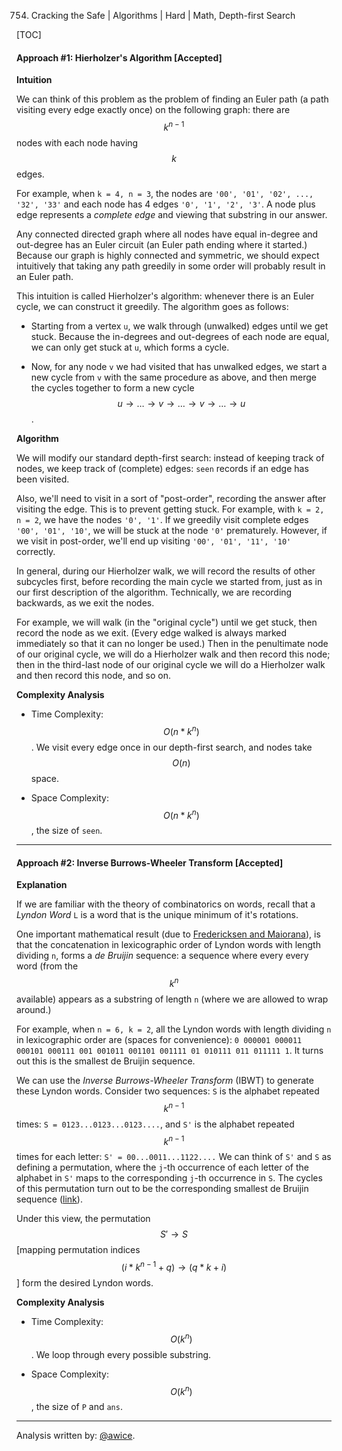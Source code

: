 754. Cracking the Safe | Algorithms | Hard | Math, Depth-first Search

[TOC]

#### Approach #1: Hierholzer's Algorithm [Accepted]

**Intuition**

We can think of this problem as the problem of finding an Euler path (a path visiting every edge exactly once) on the following graph: there are $$k^{n-1}$$ nodes with each node having $$k$$ edges.

For example, when `k = 4, n = 3`, the nodes are `'00', '01', '02', ..., '32', '33'` and each node has 4 edges `'0', '1', '2', '3'`.  A node plus edge represents a *complete edge* and viewing that substring in our answer.

Any connected directed graph where all nodes have equal in-degree and out-degree has an Euler circuit (an Euler path ending where it started.)  Because our graph is highly connected and symmetric, we should expect intuitively that taking any path greedily in some order will probably result in an Euler path.  

This intuition is called Hierholzer's algorithm: whenever there is an Euler cycle, we can construct it greedily.  The algorithm goes as follows:

* Starting from a vertex `u`, we walk through (unwalked) edges until we get stuck.  Because the in-degrees and out-degrees of each node are equal, we can only get stuck at `u`, which forms a cycle.

* Now, for any node `v` we had visited that has unwalked edges, we start a new cycle from `v` with the same procedure as above, and then merge the cycles together to form a new cycle $$u \rightarrow \dots \rightarrow v \rightarrow \dots \rightarrow v \rightarrow \dots \rightarrow u$$.


**Algorithm**

We will modify our standard depth-first search: instead of keeping track of nodes, we keep track of (complete) edges: `seen` records if an edge has been visited.

Also, we'll need to visit in a sort of "post-order", recording the answer after visiting the edge.  This is to prevent getting stuck.  For example, with `k = 2, n = 2`, we have the nodes `'0', '1'`.  If we greedily visit complete edges `'00', '01', '10'`, we will be stuck at the node `'0'` prematurely.  However, if we visit in post-order, we'll end up visiting `'00', '01', '11', '10'` correctly.

In general, during our Hierholzer walk, we will record the results of other subcycles first, before recording the main cycle we started from, just as in our first description of the algorithm.  Technically, we are recording backwards, as we exit the nodes.

For example, we will walk (in the "original cycle") until we get stuck, then record the node as we exit.  (Every edge walked is always marked immediately so that it can no longer be used.)  Then in the penultimate node of our original cycle, we will do a Hierholzer walk and then record this node; then in the third-last node of our original cycle we will do a Hierholzer walk and then record this node, and so on.




**Complexity Analysis**

* Time Complexity: $$O(n * k^n)$$.  We visit every edge once in our depth-first search, and nodes take $$O(n)$$ space.

* Space Complexity: $$O(n * k^n)$$, the size of `seen`.

---
#### Approach #2: Inverse Burrows-Wheeler Transform [Accepted]

**Explanation**

If we are familiar with the theory of combinatorics on words, recall that a *Lyndon Word* `L` is a word that is the unique minimum of it's rotations.

One important mathematical result (due to [Fredericksen and Maiorana](http://www-igm.univ-mlv.fr/~perrin/Recherche/Publications/Articles/debruijnRevised3.pdf)), is that the concatenation in lexicographic order of Lyndon words with length dividing `n`, forms a *de Bruijin* sequence: a sequence where every every word (from the $$k^n$$ available) appears as a substring of length `n` (where we are allowed to wrap around.)

For example, when `n = 6, k = 2`, all the Lyndon words with length dividing `n` in lexicographic order are (spaces for convenience):
`0 000001 000011 000101 000111 001 001011 001101 001111 01
010111 011 011111 1`.  It turns out this is the smallest de Bruijin sequence.

We can use the *Inverse Burrows-Wheeler Transform* (IBWT) to generate these Lyndon words.  Consider two sequences: `S` is the alphabet repeated $$k^{n-1}$$ times: `S = 0123...0123...0123....`, and `S'` is the alphabet repeated $$k^{n-1}$$ times for each letter: `S' = 00...0011...1122....`  We can think of `S'` and `S` as defining a permutation, where the `j`-th occurrence of each letter of the alphabet in `S'` maps to the corresponding `j`-th occurrence in `S`.  The cycles of this permutation turn out to be the corresponding smallest de Bruijin sequence ([link](http://www.macs.hw.ac.uk/~markl/Higgins.pdf)).

Under this view, the permutation $$S' \rightarrow S$$ [mapping permutation indices $$(i * k^{n-1} + q) \rightarrow (q * k + i)$$] form the desired Lyndon words.



**Complexity Analysis**

* Time Complexity: $$O(k^n)$$.  We loop through every possible substring.

* Space Complexity: $$O(k^n)$$, the size of `P` and `ans`.

---

Analysis written by: [@awice](https://leetcode.com/awice).
